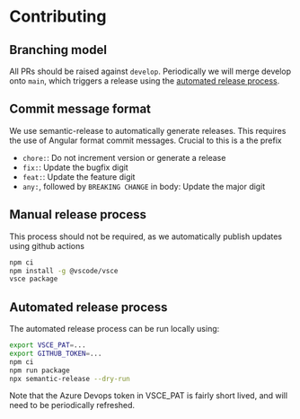# Contributing

## Branching model

All PRs should be raised against `develop`. Periodically we will merge develop onto `main`, which triggers a release using the [automated release process](#automated-release-process).

## Commit message format

We use semantic-release to automatically generate releases.
This requires the use of Angular format commit messages.
Crucial to this is a the prefix

- `chore:`: Do not increment version or generate a release
- `fix:`: Update the bugfix digit
- `feat:`: Update the feature digit
- `any:`, followed by `BREAKING CHANGE` in body: Update the major digit

## Manual release process

This process should not be required, as we automatically publish updates using github actions

```bash
npm ci
npm install -g @vscode/vsce
vsce package
```

## Automated release process

The automated release process can be run locally using:

```bash
export VSCE_PAT=...
export GITHUB_TOKEN=...
npm ci
npm run package
npx semantic-release --dry-run
```

Note that the Azure Devops token in VSCE_PAT is fairly short lived, and will need to be periodically refreshed.
